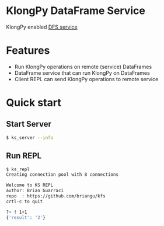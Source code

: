 # KlongPy DataFrame Service 
KlongPy enabled [DFS service](https://github.com/briangu/dfs)

# Features

* Run KlongPy operations on remote (service) DataFrames
* DataFrame service that can run KlongPy on DataFrames
* Client REPL can send KlongPy operations to remote service 

# Quick start

## Start Server

```bash
$ ks_server --info
```

## Run REPL

```bash
$ ks_repl
Creating connection pool with 8 connections

Welcome to KS REPL
author: Brian Guarraci
repo  : https://github.com/briangu/kfs
crtl-c to quit

?> ! 1+1
{'result': '2'}
```
